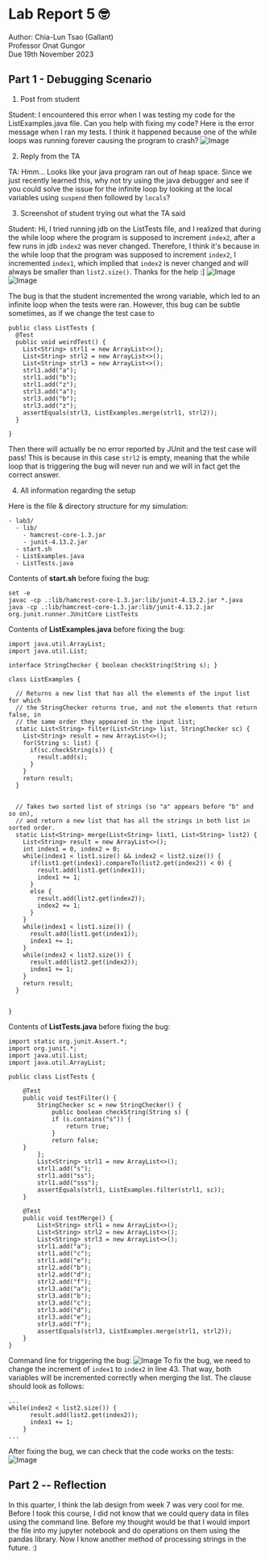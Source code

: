 # Lab Report 5 🤓

Author: Chia-Lun Tsao (Gallant)\
Professor Onat Gungor\
Due 19th November 2023

## Part 1 - Debugging Scenario
1. Post from student

Student: I encountered this error when I was testing my code for the ListExamples.java file. Can you help with fixing my code?
Here is the error message when I ran my tests. I think it happened because one of the while loops was running forever causing the program to crash?
![Image](images/fail.png)

2. Reply from the TA

TA: Hmm... Looks like your java program ran out of heap space. Since we just recently learned this, why not try using the java debugger and see if you could solve the issue for the infinite loop by looking at the local variables using `suspend` then followed by `locals`?

3. Screenshot of student trying out what the TA said

Student: Hi, I tried running jdb on the ListTests file, and I realized that during the while loop where the program is supposed to 
increment `index2`, after a few runs in jdb `index2` was never changed. Therefore, I think it's because in the while loop that the program was supposed to increment `index2`, I incremented `index1`, which implied that `index2` is never changed and will always be smaller than `list2.size()`. Thanks for the help :]
![Image](images/jdb1.png)
![Image](images/jdb2.png)

The bug is that the student incremented the wrong variable, which led to an infinite loop when the tests were ran. However, this bug 
can be subtle sometimes, as if we change the test case to
```
public class ListTests {
  @Test
  public void weirdTest() {
    List<String> strl1 = new ArrayList<>();
    List<String> strl2 = new ArrayList<>();
    List<String> strl3 = new ArrayList<>();
    strl1.add("a");
    strl1.add("b");
    strl1.add("z");
    strl3.add("a");
    strl3.add("b");
    strl3.add("z");
    assertEquals(strl3, ListExamples.merge(strl1, strl2));
  }

}
```
Then there will actually be no error reported by JUnit and the test case will pass! This is because in this case `strl2` is empty, 
meaning that the while loop that is triggering the bug will never run and we will in fact get the correct answer.

4. All information regarding the setup

Here is the file & directory structure for my simulation:
```
- lab3/
  - lib/
    - hamcrest-core-1.3.jar
    - junit-4.13.2.jar
  - start.sh
  - ListExamples.java
  - ListTests.java
```
Contents of __start.sh__ before fixing the bug:
```
set -e
javac -cp .:lib/hamcrest-core-1.3.jar:lib/junit-4.13.2.jar *.java
java -cp .:lib/hamcrest-core-1.3.jar:lib/junit-4.13.2.jar org.junit.runner.JUnitCore ListTests
```
Contents of __ListExamples.java__ before fixing the bug:
```
import java.util.ArrayList;
import java.util.List;

interface StringChecker { boolean checkString(String s); }

class ListExamples {

  // Returns a new list that has all the elements of the input list for which
  // the StringChecker returns true, and not the elements that return false, in
  // the same order they appeared in the input list;
  static List<String> filter(List<String> list, StringChecker sc) {
    List<String> result = new ArrayList<>();
    for(String s: list) {
      if(sc.checkString(s)) {
        result.add(s);
      }
    }
    return result;
  }


  // Takes two sorted list of strings (so "a" appears before "b" and so on),
  // and return a new list that has all the strings in both list in sorted order.
  static List<String> merge(List<String> list1, List<String> list2) {
    List<String> result = new ArrayList<>();
    int index1 = 0, index2 = 0;
    while(index1 < list1.size() && index2 < list2.size()) {
      if(list1.get(index1).compareTo(list2.get(index2)) < 0) {
        result.add(list1.get(index1));
        index1 += 1;
      }
      else {
        result.add(list2.get(index2));
        index2 += 1;
      }
    }
    while(index1 < list1.size()) {
      result.add(list1.get(index1));
      index1 += 1;
    }
    while(index2 < list2.size()) {
      result.add(list2.get(index2));
      index1 += 1;
    }
    return result;
  }


}
```
Contents of __ListTests.java__ before fixing the bug:
```
import static org.junit.Assert.*;
import org.junit.*;
import java.util.List;
import java.util.ArrayList;

public class ListTests {

    @Test
    public void testFilter() {
        StringChecker sc = new StringChecker() {
            public boolean checkString(String s) {
            if (s.contains("s")) {
                return true;
            }
            return false;
    }
        };
        List<String> strl1 = new ArrayList<>();
        strl1.add("s");
        strl1.add("ss");
        strl1.add("sss");
        assertEquals(strl1, ListExamples.filter(strl1, sc));
    }

    @Test
    public void testMerge() {
        List<String> strl1 = new ArrayList<>();
        List<String> strl2 = new ArrayList<>();
        List<String> strl3 = new ArrayList<>();
        strl1.add("a");
        strl1.add("c");
        strl1.add("e");
        strl2.add("b");
        strl2.add("d");
        strl2.add("f");
        strl3.add("a");
        strl3.add("b");
        strl3.add("c");
        strl3.add("d");
        strl3.add("e");
        strl3.add("f");
        assertEquals(strl3, ListExamples.merge(strl1, strl2));
    }
}

```
Command line for triggering the bug:
![Image](images/trigger.png)
To fix the bug, we need to change the increment of `index1` to `index2` in line 43. That way, both variables will be incremented correctly when merging the list. The clause should look as 
follows:
```
...
while(index2 < list2.size()) {
      result.add(list2.get(index2));
      index1 += 1;
    }
...
```
After fixing the bug, we can check that the code works on the tests:
![Image](images/fixed.png)


## Part 2 -- Reflection
In this quarter, I think the lab design from week 7 was very cool for me. Before I took this course, I did not know that we could query data in
files using the command line. Before my thought would be that I would import the file into my jupyter notebook and do operations on them 
using the pandas library. Now I know another method of processing strings in the future. :)
